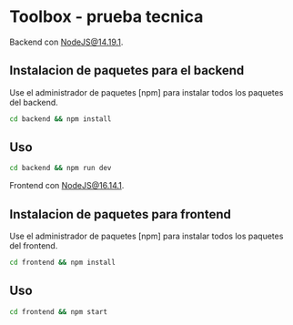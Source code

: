 # Toolbox - prueba tecnica

Backend con NodeJS@14.19.1.

## Instalacion de paquetes para el backend

Use el administrador de paquetes [npm] para instalar todos los paquetes del backend.

```bash
cd backend && npm install
```

## Uso

```bash
cd backend && npm run dev
```

Frontend con NodeJS@16.14.1.

## Instalacion de paquetes para frontend

Use el administrador de paquetes [npm] para instalar todos los paquetes del frontend.

```bash
cd frontend && npm install
```

## Uso

```bash
cd frontend && npm start
```